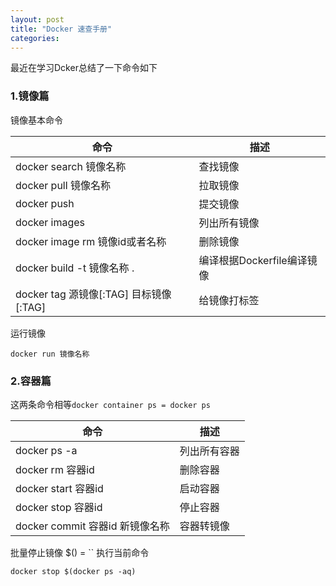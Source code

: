 ```yaml
---
layout: post
title: "Docker 速查手册"
categories:  
---
```


最近在学习Dcker总结了一下命令如下

### 1.镜像篇
镜像基本命令

| 命令 | 描述 |
|---|---|
|docker search 镜像名称|查找镜像|
|docker pull 镜像名称|拉取镜像|
|docker push|提交镜像|
|docker images|列出所有镜像|
|docker image rm 镜像id或者名称|删除镜像|
|docker build -t 镜像名称 .|编译根据Dockerfile编译镜像|
|docker tag 源镜像[:TAG] 目标镜像[:TAG] |给镜像打标签|

运行镜像


	docker run 镜像名称

### 2.容器篇
这两条命令相等`docker container ps = docker ps`

| 命令 | 描述 |
|---|---|
|docker ps -a|列出所有容器|
|docker rm 容器id|删除容器|
|docker start 容器id|启动容器|
|docker stop 容器id|停止容器|
|docker commit 容器id 新镜像名称|容器转镜像|

批量停止镜像 $() = \`\` 执行当前命令


	docker stop $(docker ps -aq)


